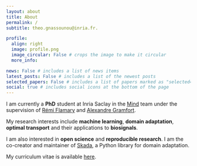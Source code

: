 ```yaml
---
layout: about
title: About
permalink: /
subtitle: theo.gnassounou@inria.fr.

profile:
  align: right
  image: profile.png
  image_circular: False # crops the image to make it circular
  more_info: 

news: False # includes a list of news items
latest_posts: False # includes a list of the newest posts
selected_papers: False # includes a list of papers marked as "selected={true}"
social: true # includes social icons at the bottom of the page
---
```


I am currently a **PhD** student at Inria Saclay in the [Mind](https://team.inria.fr/mind/) team under the supervision of [Rémi Flamary](https://remi.flamary.com/) and [Alexandre Gramfort](https://alexandre.gramfort.net/).

My research interests include **machine learning**, **domain adaptation**, **optimal transport** and their applications to **biosignals**. 

I am also interested in **open science** and **reproducible research**. I am the co-creator  and maintainer of [Skada](https://github.com/scikit-adaptation/skada), a Python library for domain adaptation.

My curriculum vitae is available [here](assets/pdf/CV.pdf).
